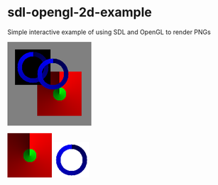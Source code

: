 # sdl-opengl-2d-example
Simple interactive example of using SDL and OpenGL to render PNGs

![](https://raw.githubusercontent.com/gregoryloden/sdl-opengl-2d-example/master/preview.png)

![](https://raw.githubusercontent.com/gregoryloden/sdl-opengl-2d-example/master/dot.png)
![](https://raw.githubusercontent.com/gregoryloden/sdl-opengl-2d-example/master/ring.png)
